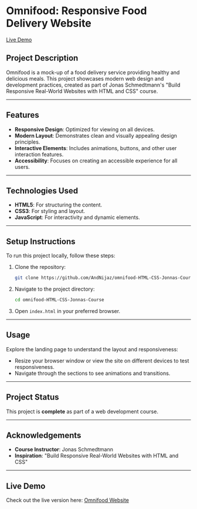 # Omnifood: Responsive Food Delivery Website

[Live Demo](https://omnifooodn.netlify.app/)

## Project Description
Omnifood is a mock-up of a food delivery service providing healthy and delicious meals. This project showcases modern web design and development practices, created as part of Jonas Schmedtmann's "Build Responsive Real-World Websites with HTML and CSS" course.

---

## Features
- **Responsive Design**: Optimized for viewing on all devices.
- **Modern Layout**: Demonstrates clean and visually appealing design principles.
- **Interactive Elements**: Includes animations, buttons, and other user interaction features.
- **Accessibility**: Focuses on creating an accessible experience for all users.

---

## Technologies Used
- **HTML5**: For structuring the content.
- **CSS3**: For styling and layout.
- **JavaScript**: For interactivity and dynamic elements.

---

## Setup Instructions
To run this project locally, follow these steps:

1. Clone the repository:

   ```bash
   git clone https://github.com/AndNijaz/omnifood-HTML-CSS-Jonnas-Course.git
   ```

2. Navigate to the project directory:

   ```bash
   cd omnifood-HTML-CSS-Jonnas-Course
   ```

3. Open `index.html` in your preferred browser.

---

## Usage
Explore the landing page to understand the layout and responsiveness:

- Resize your browser window or view the site on different devices to test responsiveness.
- Navigate through the sections to see animations and transitions.

---

## Project Status
This project is **complete** as part of a web development course.

---

## Acknowledgements
- **Course Instructor**: Jonas Schmedtmann
- **Inspiration**: "Build Responsive Real-World Websites with HTML and CSS"

---

## Live Demo
Check out the live version here: [Omnifood Website](https://omnifooodn.netlify.app/)
